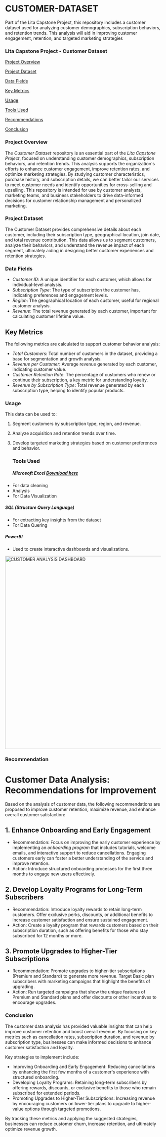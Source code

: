 # CUSTOMER-DATASET
Part of the Lita Capstone Project, this repository includes a customer dataset used for analyzing customer demographics, subscription behaviors, and retention trends. This analysis will aid in improving customer engagement, retention, and targeted marketing strategies

### Lita Capstone Project - Customer Dataset

[Project Overview](#project-overview)

[Project Dataset](#project-dataset)

[Data Fields](#data-fields)

[Key Metrics](#key-metrics)

[Usage](#usage)

[Tools Used](#tools-used)

[Recommendations](#recommendation)

[Conclusion](#conclusion)
### Project Overview
The *Customer Dataset* repository is an essential part of the *Lita Capstone Project*, focused on understanding customer demographics, subscription behaviors, and retention trends. This analysis supports the organization's efforts to enhance customer engagement, improve retention rates, and optimize marketing strategies. By studying customer characteristics, purchase history, and subscription details, we can better tailor our services to meet customer needs and identify opportunities for cross-selling and upselling.
This repository is intended for use by customer analysts, marketing teams, and business stakeholders to drive data-informed decisions for customer relationship management and personalized marketing.
### Project Dataset
The Customer Dataset provides comprehensive details about each customer, including their subscription type, geographical location, join date, and total revenue contribution. This data allows us to segment customers, analyze their behaviors, and understand the revenue impact of each segment, ultimately aiding in designing better customer experiences and retention strategies.

### Data Fields
- *Customer ID*: A unique identifier for each customer, which allows for individual-level analysis.
- *Subscription Type*: The type of subscription the customer has, indicating preferences and engagement levels.
- *Region*: The geographical location of each customer, useful for regional customer analysis.
- *Revenue*: The total revenue generated by each customer, important for calculating customer lifetime value.

## Key Metrics
The following metrics are calculated to support customer behavior analysis:

- *Total Customers*: Total number of customers in the dataset, providing a base for segmentation and growth analysis.
- *Revenue per Customer*: Average revenue generated by each customer, indicating customer value.
- *Customer Retention Rate*: The percentage of customers who renew or continue their subscription, a key metric for understanding loyalty.
- *Revenue by Subscription Type*: Total revenue generated by each subscription type, helping to identify popular products.
### Usage
This data can be used to:
1. Segment customers by subscription type, region, and revenue.
2. Analyze acquisition and retention trends over time.
3. Develop targeted marketing strategies based on customer preferences and behavior.

   ### Tools Used
   ##### Microsoft Excel [Download here](https:www.microsoft.com)
* For data cleaning
* Analysis
* For Data Visualization
##### SQL (Structure Query Language)
* For extracting key insights from the dataset
* For Data Quering
##### PowerBI
* Used to create interactive dashboards and visualizations.


<img width="622" alt="CUSTOMER ANALYSIS DASHBOARD" src="https://github.com/user-attachments/assets/cba23913-6889-468e-bc2f-8e8daba5796d">

### Recommendation
# Customer Data Analysis: Recommendations for Improvement

Based on the analysis of customer data, the following recommendations are proposed to improve customer retention, maximize revenue, and enhance overall customer satisfaction:

## 1. Enhance Onboarding and Early Engagement
   - Recommendation: Focus on improving the early customer experience by implementing an *onboarding program* that includes tutorials, welcome emails, and interactive support to reduce cancellations. Engaging customers early can foster a better understanding of the service and improve retention.
   - Action: Introduce structured onboarding processes for the first three months to engage new users effectively.

## 2. Develop Loyalty Programs for Long-Term Subscribers
   - Recommendation: Introduce loyalty rewards to retain long-term customers. Offer exclusive perks, discounts, or additional benefits to increase customer satisfaction and ensure sustained engagement.
   - Action: Create a loyalty program that rewards customers based on their subscription duration, such as offering benefits for those who stay subscribed for 12 months or more.

## 3. Promote Upgrades to Higher-Tier Subscriptions
   - Recommendation: Promote upgrades to higher-tier subscriptions (Premium and Standard) to generate more revenue. Target Basic plan subscribers with marketing campaigns that highlight the benefits of upgrading.
   - Action: Run targeted campaigns that show the unique features of Premium and Standard plans and offer discounts or other incentives to encourage upgrades.

### Conclusion

The customer data analysis has provided valuable insights that can help improve customer retention and boost overall revenue. By focusing on key metrics such as cancellation rates, subscription duration, and revenue by subscription type, businesses can make informed decisions to enhance customer satisfaction and loyalty.

Key strategies to implement include:
- Improving Onboarding and Early Engagement: Reducing cancellations by enhancing the first few months of a customer's experience with structured onboarding.
- Developing Loyalty Programs: Retaining long-term subscribers by offering rewards, discounts, or exclusive benefits to those who remain subscribed for extended periods.
- Promoting Upgrades to Higher-Tier Subscriptions: Increasing revenue by encouraging customers on lower-tier plans to upgrade to higher-value options through targeted promotions.

By tracking these metrics and applying the suggested strategies, businesses can reduce customer churn, increase retention, and ultimately optimize revenue growth.
